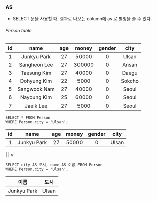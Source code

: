 ### AS

- SELECT 문을 사용할 때, 결과로 나오는 column에 as 로 별칭을 줄 수 있다.

###### Person table

| id  |     name     | age | money  | gender |  city  |
| :-: | :----------: | :-: | :----: | :----: | :----: |
|  1  | Junkyu Park  | 27  | 50000  |   0    | Ulsan  |
|  2  | Sangheon Lee | 27  | 300000 |   0    | Ansan  |
|  3  | Taesung Kim  | 27  | 40000  |   0    | Daegu  |
|  4  | Dohyung Kim  | 22  |  5000  |   0    | Sokcho |
|  5  | Sangwook Nam | 27  | 40000  |   0    | Seoul  |
|  6  | Nayoung Kim  | 25  | 60000  |   0    | Seoul  |
|  7  |  Jaeik Lee   | 27  |  5000  |   0    | Seoul  |

```
SELECT * FROM Person
WHERE Person.city = 'Ulsan';
```

| id  |    name     | age | money | gender | city  |
| :-: | :---------: | :-: | :---: | :----: | :---: |
|  1  | Junkyu Park | 27  | 50000 |   0    | Ulsan |

|
|
v

```
SELECT city AS 도시, name AS 이름 FROM Person
WHERE Person.city = 'Ulsan';
```

|    이름     | 도시  |
| :---------: | :---: |
| Junkyu Park | Ulsan |
